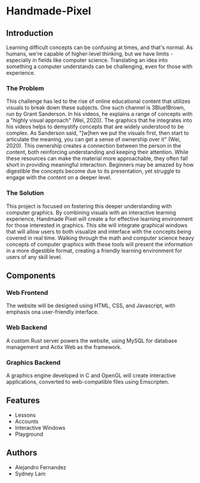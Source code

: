 # Handmade-Pixel

## Introduction
Learning difficult concepts can be confusing at times, and that's normal. As humans, we're capable of higher-level thinking, but we have limits - especially in fields like computer science. Translating an idea into something a computer understands can be challenging, even for those with experience.

### The Problem
This challenge has led to the rise of online educational content that utilizes visuals to break down these subjects. One such channel is 3Blue1Brown, run by Grant Sanderson. In his videos, he explains a range of concepts with a "highly visual approach" (Wei, 2020).  The graphics that he integrates into his videos helps to demystify concepts that are widely understood to be complex. As Sanderson said, "[w]hen we put the visuals first, then start to articulate the meaning, you can get a sense of ownership over it" (Wei, 2020). This ownership creates a connection between the person in the content, both reinforcing understanding and keeping their attention.
While these resources can make the material more approachable, they often fall short in providing meaningful interaction. Beginners may be amazed by how digestible the concepts become due to its presentation, yet struggle to engage with the content on a deeper level. 

### The Solution
This project is focused on fostering this deeper understanding with computer graphics. By combining visuals with an interactive learning experience, Handmade Pixel will create a for effective learning environment for those interested in graphics.
This site will integrate graphical windows that will allow users to both visualize and interface with the concepts being covered in real time. Walking through the math and computer science heavy concepts of computer graphics with these tools will present the information in a more digestible format, creating a friendly learning environment for users of any skill level.

## Components

### Web Frontend
The website will be designed using HTML, CSS, and Javascript, with emphasis ona user-friendly interface.

### Web Backend
A custom Rust server powers the website, using MySQL for database management and Actix Web as the framework. 

### Graphics Backend
A graphics engine developed in C and OpenGL will create interactive applications, converted to web-compatible files using Emscripten. 

## Features
- Lessons
- Accounts
- Interactive Windows
- Playground

## Authors
- Alejandro Fernandez
- Sydney Lam

